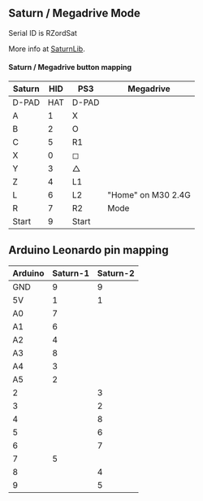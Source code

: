 ## Saturn / Megadrive Mode

Serial ID is RZordSat

More info at [SaturnLib](https://github.com/sonik-br/SaturnLib).

#### Saturn / Megadrive button mapping

| Saturn | HID | PS3     | Megadrive          |
|--------|-----|---------|--------------------|
| D-PAD  | HAT | D-PAD   |                    |
| A      | 1   | X       |                    |
| B      | 2   | O       |                    |
| C      | 5   | R1      |                    |
| X      | 0   | &#9723; |                    |
| Y      | 3   | &#9651; |                    |
| Z      | 4   | L1      |                    |
| L      | 6   | L2      | "Home" on M30 2.4G |
| R      | 7   | R2      | Mode               |
| Start  | 9   | Start   |                    |


## Arduino Leonardo pin mapping

| Arduino     | Saturn-1 | Saturn-2 |
|-------------|----------|----------|
| GND         | 9        | 9        |
| 5V          | 1        | 1        |
| A0          | 7        |          |
| A1          | 6        |          |
| A2          | 4        |          |
| A3          | 8        |          |
| A4          | 3        |          |
| A5          | 2        |          |
| 2           |          | 3        |
| 3           |          | 2        |
| 4           |          | 8        |
| 5           |          | 6        |
| 6           |          | 7        |
| 7           | 5        |          |
| 8           |          | 4        |
| 9           |          | 5        |
